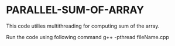 # PARALLEL-SUM-OF-ARRAY
This code utilies multithreading for computing sum of the array.

Run the code using following command
 g++ -pthread fileName.cpp
